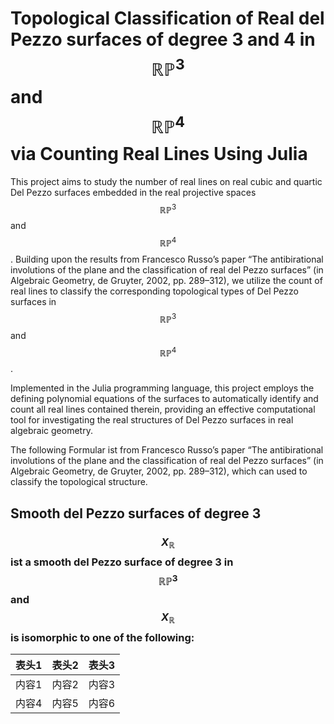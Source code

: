 # Topological Classification of Real del Pezzo surfaces of degree 3 and 4 in $$\mathbb{RP}^3$$ and $$\mathbb{RP}^4$$ via Counting Real Lines Using Julia

This project aims to study the number of real lines on real cubic and quartic Del Pezzo surfaces embedded in the real projective spaces $$\mathbb{RP}^3$$ and $$\mathbb{RP}^4$$. Building upon the results from Francesco Russo’s paper “The antibirational involutions of the plane and the classification of real del Pezzo surfaces” (in Algebraic Geometry, de Gruyter, 2002, pp. 289–312), we utilize the count of real lines to classify the corresponding topological types of Del Pezzo surfaces in $$\mathbb{RP}^3$$ and $$\mathbb{RP}^4$$.

Implemented in the Julia programming language, this project employs the defining polynomial equations of the surfaces to automatically identify and count all real lines contained therein, providing an effective computational tool for investigating the real structures of Del Pezzo surfaces in real algebraic geometry.

The following Formular ist from Francesco Russo’s paper “The antibirational involutions of the plane and the classification of real del Pezzo surfaces” (in Algebraic Geometry, de Gruyter, 2002, pp. 289–312), which can used to classify the topological structure.

## Smooth del Pezzo surfaces of degree 3

### $$X_{\mathbb{R}}$$ ist a smooth del Pezzo surface of degree 3 in $$\mathbb{RP}^3$$ and $$X_{\mathbb{R}}$$ is isomorphic to one of the following:

| 表头1 | 表头2 | 表头3 |
|-------|-------|-------|
| 内容1 | 内容2 | 内容3 |
| 内容4 | 内容5 | 内容6 |



